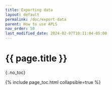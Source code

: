 ```yaml
---
title: Exporting data
layout: default
permalink: /doc/export-data
parent: How to use APLS
nav_order: 50
last_modified_date: 2024-02-07T10:11:04-05:00
---
```


# {{ page.title }}
{:.no_toc}

{% include page_toc.html collapsible=true %}
